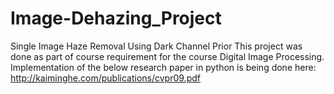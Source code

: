# Image-Dehazing_Project
Single Image Haze Removal Using Dark Channel Prior
This project was done as part of course requirement for the course Digital Image Processing. 
Implementation of the below research paper in python is being done here:
http://kaiminghe.com/publications/cvpr09.pdf

